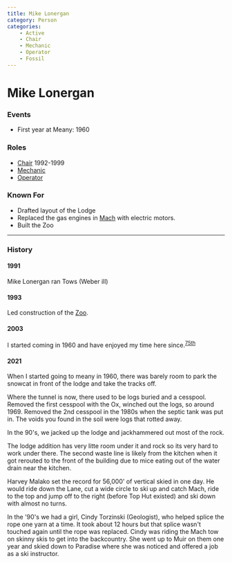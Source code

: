 ```yaml
---
title: Mike Lonergan
category: Person
categories:
    - Active
    - Chair
    - Mechanic
    - Operator
    - Fossil
---
```

# Mike Lonergan
### Events
- First year at Meany: 1960

### Roles
- [Chair](Chair) 1992-1999
- [Mechanic](Mechanic)
- [Operator](Operator)

### Known For
- Drafted layout of the Lodge
- Replaced the gas engines in [Mach](Mach) with electric motors.
- Built the Zoo

---
### History
#### 1991

Mike Lonergan ran Tows (Weber ill)

#### 1993

Led construction of the [Zoo](Zoo).

#### 2003

I started coming in 1960 and have enjoyed my time here since.<sup>[75th][]</sup>

#### 2021

When I started going to meany in 1960, there was barely room to park the snowcat in front of the lodge and take the tracks off.

Where the tunnel is now, there used to be logs buried and a cesspool. Removed the first cesspool with the Ox, winched out the logs, so around 1969. Removed the 2nd cesspool in the 1980s when the septic tank was put in. The voids you found in the soil were logs that rotted away.

In the 90's, we jacked up the lodge and jackhammered out most of the rock. 

The lodge addition has very litte room under it and rock so its very hard to work under there. The second waste line is likely from the kitchen when it got rerouted to the front of the building due to mice eating out of the water drain near the kitchen.

Harvey Malako set the record for 56,000' of vertical skied in one day. He would ride down the Lane, cut a wide circle to ski up and catch Mach, ride to the top and jump off to the right (before Top Hut existed) and ski down with almost no turns.

In the '90's we had a girl, Cindy Torzinski (Geologist), who helped splice the rope one yarn at a time. It took about 12 hours but that splice wasn't touched again until the rope was replaced. Cindy was riding the Mach tow on skinny skis to get into the backcountry. She went up to Muir on them one year and skied down to Paradise where she was noticed and offered a job as a ski instructor.


[75th]: Anniversary#75th